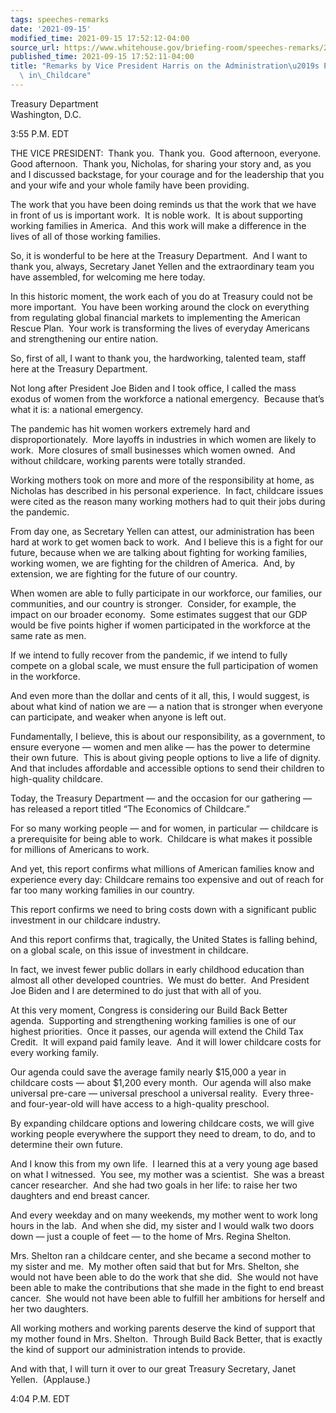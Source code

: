 ```yaml
---
tags: speeches-remarks
date: '2021-09-15'
modified_time: 2021-09-15 17:52:12-04:00
source_url: https://www.whitehouse.gov/briefing-room/speeches-remarks/2021/09/15/remarks-by-vice-president-harris-on-the-administrations-proposed-investments-in-childcare/
published_time: 2021-09-15 17:52:11-04:00
title: "Remarks by Vice President Harris on the Administration\u2019s Proposed Investments\
  \ in\_Childcare"
---
```

 
Treasury Department  
Washington, D.C.

3:55 P.M. EDT  
  
THE VICE PRESIDENT:  Thank you.  Thank you.  Good afternoon, everyone. 
Good afternoon.  Thank you, Nicholas, for sharing your story and, as you
and I discussed backstage, for your courage and for the leadership that
you and your wife and your whole family have been providing.   
  
The work that you have been doing reminds us that the work that we have
in front of us is important work.  It is noble work.  It is about
supporting working families in America.  And this work will make a
difference in the lives of all of those working families.  
  
So, it is wonderful to be here at the Treasury Department.  And I want
to thank you, always, Secretary Janet Yellen and the extraordinary team
you have assembled, for welcoming me here today.  
  
In this historic moment, the work each of you do at Treasury could not
be more important.  You have been working around the clock on everything
from regulating global financial markets to implementing the American
Rescue Plan.  Your work is transforming the lives of everyday Americans
and strengthening our entire nation.   
  
So, first of all, I want to thank you, the hardworking, talented team,
staff here at the Treasury Department.  
  
Not long after President Joe Biden and I took office, I called the mass
exodus of women from the workforce a national emergency.  Because that’s
what it is: a national emergency.   
  
The pandemic has hit women workers extremely hard and
disproportionately.  More layoffs in industries in which women are
likely to work.  More closures of small businesses which women owned. 
And without childcare, working parents were totally stranded.   
  
Working mothers took on more and more of the responsibility at home, as
Nicholas has described in his personal experience.  In fact, childcare
issues were cited as the reason many working mothers had to quit their
jobs during the pandemic.  
  
From day one, as Secretary Yellen can attest, our administration has
been hard at work to get women back to work.  And I believe this is a
fight for our future, because when we are talking about fighting for
working families, working women, we are fighting for the children of
America.  And, by extension, we are fighting for the future of our
country.  
  
When women are able to fully participate in our workforce, our families,
our communities, and our country is stronger.  Consider, for example,
the impact on our broader economy.  Some estimates suggest that our GDP
would be five points higher if women participated in the workforce at
the same rate as men.   
  
If we intend to fully recover from the pandemic, if we intend to fully
compete on a global scale, we must ensure the full participation of
women in the workforce.  
  
And even more than the dollar and cents of it all, this, I would
suggest, is about what kind of nation we are — a nation that is stronger
when everyone can participate, and weaker when anyone is left out.   
  
Fundamentally, I believe, this is about our responsibility, as a
government, to ensure everyone — women and men alike — has the power to
determine their own future.  This is about giving people options to live
a life of dignity.  And that includes affordable and accessible options
to send their children to high-quality childcare.  
  
Today, the Treasury Department — and the occasion for our gathering —
has released a report titled “The Economics of Childcare.”   
  
For so many working people — and for women, in particular — childcare is
a prerequisite for being able to work.  Childcare is what makes it
possible for millions of Americans to work.   
  
And yet, this report confirms what millions of American families know
and experience every day: Childcare remains too expensive and out of
reach for far too many working families in our country.  
  
This report confirms we need to bring costs down with a significant
public investment in our childcare industry.   
  
And this report confirms that, tragically, the United States is falling
behind, on a global scale, on this issue of investment in childcare.  
  
In fact, we invest fewer public dollars in early childhood education
than almost all other developed countries.  We must do better.  And
President Joe Biden and I are determined to do just that with all of
you.  
  
At this very moment, Congress is considering our Build Back Better
agenda.  Supporting and strengthening working families is one of our
highest priorities.  Once it passes, our agenda will extend the Child
Tax Credit.  It will expand paid family leave.  And it will lower
childcare costs for every working family.  
  
Our agenda could save the average family nearly $15,000 a year in
childcare costs — about $1,200 every month.  Our agenda will also make
universal pre-care — universal preschool a universal reality.  Every
three- and four-year-old will have access to a high-quality preschool.  
  
By expanding childcare options and lowering childcare costs, we will
give working people everywhere the support they need to dream, to do,
and to determine their own future.  
  
And I know this from my own life.  I learned this at a very young age
based on what I witnessed.  You see, my mother was a scientist.  She was
a breast cancer researcher.  And she had two goals in her life: to raise
her two daughters and end breast cancer.  
  
And every weekday and on many weekends, my mother went to work long
hours in the lab.  And when she did, my sister and I would walk two
doors down — just a couple of feet — to the home of Mrs. Regina
Shelton.   
  
Mrs. Shelton ran a childcare center, and she became a second mother to
my sister and me.  My mother often said that but for Mrs. Shelton, she
would not have been able to do the work that she did.  She would not
have been able to make the contributions that she made in the fight to
end breast cancer.  She would not have been able to fulfill her
ambitions for herself and her two daughters.  
  
All working mothers and working parents deserve the kind of support that
my mother found in Mrs. Shelton.  Through Build Back Better, that is
exactly the kind of support our administration intends to provide.  
  
And with that, I will turn it over to our great Treasury Secretary,
Janet Yellen.  (Applause.)  
  
4:04 P.M. EDT     
